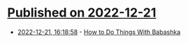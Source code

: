 # [Published on 2022-12-21](index.md)

* [2022-12-21, 16:18:58](https://lobste.rs/s/tye0pd/how_do_things_with_babashka) - [How to Do Things With Babashka](https://presumably.de/how-to-do-things-with-babashka.html)
